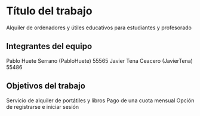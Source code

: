 # Título del trabajo

Alquiler de ordenadores y útiles educativos para estudiantes y profesorado

## Integrantes del equipo

Pablo Huete Serrano (PabloHuete) 55565
Javier Tena Ceacero (JavierTena) 55486

## Objetivos del trabajo
Servicio de alquiler de portátiles y libros
Pago de una cuota mensual 
Opción de registrarse e iniciar sesión 

